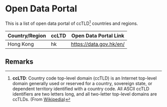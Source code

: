 # Open Data Portal

This is a list of open data portal of ccTLD[^1] countries and regions.


|Country/Region|ccLTD|Open Data Portal Link|
|-|-|-|
|Hong Kong|hk|https://data.gov.hk/en/

## Remarks

[^1]: **ccLTD**: Country code top-level domain (ccTLD) is an Internet top-level domain generally used or reserved for a country, sovereign state, or dependent territory identified with a country code. All ASCII ccTLD identifiers are two letters long, and all two-letter top-level domains are ccTLDs.  (From [Wikipedia](https://en.wikipedia.org/wiki/Country_code_top-level_domain))
